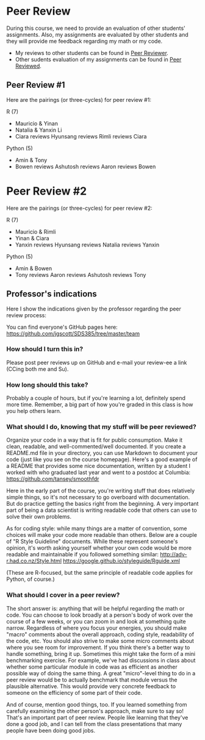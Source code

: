 
# Peer Review

During this course, we need to provide an evaluation of other students' assignments. Also, my assignments are evaluated by other students and they will provide me feedback regarding my math or my code. 

- My reviews to other students can be found in [Peer Reviewer](Peer-Reviewer). 
- Other sudents evaluation of my assignments can be found in [Peer Reviewed](Peer-Reviewed).

## Peer Review #1
Here are the pairings (or three-cycles) for peer review #1:

R (7)
- Mauricio & Yinan
- Natalia & Yanxin Li
- Ciara reviews Hyunsang reviews Rimli reviews Ciara

Python (5)
- Amin & Tony
- Bowen reviews Ashutosh reviews Aaron reviews Bowen

# Peer Review #2
Here are the pairings (or three-cycles) for peer review #2:

R (7)
- Mauricio & Rimli
- Yinan & Ciara
- Yanxin reviews Hyunsang reviews Natalia reviews Yanxin

Python (5)
- Amin & Bowen
- Tony reviews Aaron reviews Ashutosh reviews Tony

## Professor's indications

Here I show the indications given by the professor regarding the peer review process:

You can find everyone's GitHub pages here:
https://github.com/jgscott/SDS385/tree/master/team

### How should I turn this in?

Please post peer reviews up on GitHub and e-mail your review-ee a link (CCing both me and Su).

### How long should this take?

Probably a couple of hours, but if you're learning a lot, definitely spend more time. Remember, a big part of how you're graded in this class is how you help others learn.


### What should I do, knowing that my stuff will be peer reviewed? 

Organize your code in a way that is fit for public consumption. Make it clean, readable, and well-commented/well documented. If you create a README.md file in your directory, you can use Markdown to document your code (just like you see on the course homepage). Here's a good example of a README that provides some nice documentation, written by a student I worked with who graduated last year and went to a postdoc at Columbia:
https://github.com/tansey/smoothfdr

Here in the early part of the course, you're writing stuff that does relatively simple things, so it's not necessary to go overboard with documentation. But do practice getting the basics right from the beginning. A very important part of being a data scientist is writing readable code that others can use to solve their own problems.

As for coding style: while many things are a matter of convention, some choices will make your code more readable than others. Below are a couple of "R Style Guideline" documents. While these represent someone's opinion, it's worth asking yourself whether your own code would be more readable and maintainable if you followed something similar:
http://adv-r.had.co.nz/Style.html
https://google.github.io/styleguide/Rguide.xml

(These are R-focused, but the same principle of readable code applies for Python, of course.)


### What should I cover in a peer review?

The short answer is: anything that will be helpful regarding the math or code. You can choose to look broadly at a person's body of work over the course of a few weeks, or you can zoom in and look at something quite narrow. Regardless of where you focus your energies, you should make "macro" comments about the overall approach, coding style, readability of the code, etc. You should also strive to make some micro comments about where you see room for improvement. If you think there's a better way to handle something, bring it up. Sometimes this might take the form of a mini benchmarking exercise. For example, we've had discussions in class about whether some particular module in code was as efficient as another possible way of doing the same thing. A great "micro"-level thing to do in a peer review would be to actually benchmark that module versus the plausible alternative. This would provide very concrete feedback to someone on the efficiency of some part of their code.

And of course, mention good things, too. If you learned something from carefully examining the other person's approach, make sure to say so! That's an important part of peer review. People like learning that they've done a good job, and I can tell from the class presentations that many people have been doing good jobs. 
